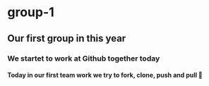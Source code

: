 # group-1

## Our first group in this year

### We startet to work at Github together today

#### Today in our first team work we try to fork, clone, push and pull :muscle:

